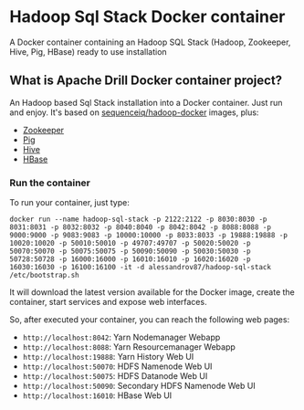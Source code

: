 # Hadoop Sql Stack Docker container
A Docker container containing an Hadoop SQL Stack (Hadoop, Zookeeper, Hive, Pig, HBase) ready to use installation

## What is Apache Drill Docker container project?
An Hadoop based Sql Stack installation into a Docker container. Just run and enjoy.
It's based on [sequenceiq/hadoop-docker](https://github.com/sequenceiq/hadoop-docker) images, plus:
  - [Zookeeper](https://zookeeper.apache.org/)
  - [Pig](https://pig.apache.org/)
  - [Hive](https://hive.apache.org/)
  - [HBase](https://hbase.apache.org/)

### Run the container 

To run your container, just type:

`docker run --name hadoop-sql-stack -p 2122:2122 -p 8030:8030 -p 8031:8031 -p 8032:8032 -p 8040:8040 -p 8042:8042 -p 8088:8088 -p 9000:9000 -p 9083:9083 -p 10000:10000 -p 8033:8033 -p 19888:19888 -p 10020:10020 -p 50010:50010 -p 49707:49707 -p 50020:50020 -p 50070:50070 -p 50075:50075 -p 50090:50090 -p 50030:50030 -p 50728:50728 -p 16000:16000 -p 16010:16010 -p 16020:16020 -p 16030:16030 -p 16100:16100 -it -d alessandrov87/hadoop-sql-stack /etc/bootstrap.sh`

It will download the latest version available for the Docker image, create the container, start services and expose web interfaces.

So, after executed your container, you can reach the following web pages:
  - `http://localhost:8042`: Yarn Nodemanager Webapp
  - `http://localhost:8088`: Yarn Resourcemanager Webapp
  - `http://localhost:19888`: Yarn History Web UI
  - `http://localhost:50070`: HDFS Namenode Web UI
  - `http://localhost:50075`: HDFS Datanode Web UI
  - `http://localhost:50090`: Secondary HDFS Namenode Web UI
  - `http://localhost:16010`: HBase Web UI
